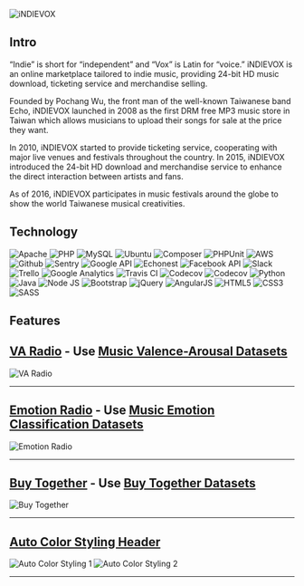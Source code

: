 ![iNDIEVOX](https://raw.githubusercontent.com/indievox-inc/iNDIEVOX-Web-Profile/master/image/logo.png)

## Intro

“Indie” is short for “independent” and “Vox” is Latin for “voice.” iNDIEVOX is an online marketplace tailored to indie music, providing 24-bit HD music download, ticketing service and merchandise selling.

Founded by Pochang Wu, the front man of the well-known Taiwanese band Echo, iNDIEVOX launched in 2008 as the first DRM free MP3 music store in Taiwan which allows musicians to upload their songs for sale at the price they want.

In 2010, iNDIEVOX started to provide ticketing service, cooperating with major live venues and festivals throughout the country. In 2015, iNDIEVOX introduced the 24-bit HD download and merchandise service to enhance the direct interaction between artists and fans.

As of 2016, iNDIEVOX participates in music festivals around the globe to show the world Taiwanese musical creativities.

## Technology

![Apache](https://raw.githubusercontent.com/indievox-inc/iNDIEVOX-Web-Profile/master/image/apache-logo.jpg)
![PHP](https://raw.githubusercontent.com/indievox-inc/iNDIEVOX-Web-Profile/master/image/php-logo.png)
![MySQL](https://raw.githubusercontent.com/indievox-inc/iNDIEVOX-Web-Profile/master/image/mysql-logo.png)
![Ubuntu](https://raw.githubusercontent.com/indievox-inc/iNDIEVOX-Web-Profile/master/image/ubuntu-logo.png?1)
![Composer](https://raw.githubusercontent.com/indievox-inc/iNDIEVOX-Web-Profile/master/image/composer-logo.jpg?1)
![PHPUnit](https://raw.githubusercontent.com/indievox-inc/iNDIEVOX-Web-Profile/master/image/phpunit-logo.jpg)
![AWS](https://raw.githubusercontent.com/indievox-inc/iNDIEVOX-Web-Profile/master/image/aws-logo.png)
![Github](https://raw.githubusercontent.com/indievox-inc/iNDIEVOX-Web-Profile/master/image/github-logo.jpg)
![Sentry](https://raw.githubusercontent.com/indievox-inc/iNDIEVOX-Web-Profile/master/image/sentry-logo.png)
![Google API](https://raw.githubusercontent.com/indievox-inc/iNDIEVOX-Web-Profile/master/image/google-api-logo.png)
![Echonest](https://raw.githubusercontent.com/indievox-inc/iNDIEVOX-Web-Profile/master/image/echonest-logo.png?2)
![Facebook API](https://raw.githubusercontent.com/indievox-inc/iNDIEVOX-Web-Profile/master/image/facebook-developers-logo.png?1)
![Slack](https://raw.githubusercontent.com/indievox-inc/iNDIEVOX-Web-Profile/master/image/slack-logo.jpg)
![Trello](https://raw.githubusercontent.com/indievox-inc/iNDIEVOX-Web-Profile/master/image/trello-logo.png)
![Google Analytics](https://raw.githubusercontent.com/indievox-inc/iNDIEVOX-Web-Profile/master/image/google-analytics-logo.png)
![Travis CI](https://raw.githubusercontent.com/indievox-inc/iNDIEVOX-Web-Profile/master/image/travis-logo.png?2)
![Codecov](https://raw.githubusercontent.com/indievox-inc/iNDIEVOX-Web-Profile/master/image/codecov-logo.png?1)
![Codecov](https://raw.githubusercontent.com/indievox-inc/iNDIEVOX-Web-Profile/master/image/codacy-logo.png)
![Python](https://raw.githubusercontent.com/indievox-inc/iNDIEVOX-Web-Profile/master/image/python-logo.png)
![Java](https://raw.githubusercontent.com/indievox-inc/iNDIEVOX-Web-Profile/master/image/Java-logo.png)
![Node JS](https://raw.githubusercontent.com/indievox-inc/iNDIEVOX-Web-Profile/master/image/nodejs-logo.png)
![Bootstrap](https://raw.githubusercontent.com/indievox-inc/iNDIEVOX-Web-Profile/master/image/bootstrap-logo.png)
![jQuery](https://raw.githubusercontent.com/indievox-inc/iNDIEVOX-Web-Profile/master/image/jquery-logo.jpg)
![AngularJS](https://raw.githubusercontent.com/indievox-inc/iNDIEVOX-Web-Profile/master/image/angularjs-logo.png)
![HTML5](https://raw.githubusercontent.com/indievox-inc/iNDIEVOX-Web-Profile/master/image/html5-logo.png)
![CSS3](https://raw.githubusercontent.com/indievox-inc/iNDIEVOX-Web-Profile/master/image/css3-logo.png)
![SASS](https://raw.githubusercontent.com/indievox-inc/iNDIEVOX-Web-Profile/master/image/sass-logo.png?1)

## Features

## [VA Radio](https://www.indievox.com/radio/va) - Use [Music Valence-Arousal Datasets](https://github.com/indievox-inc/iNDIEVOX-Dataset)

![VA Radio](https://raw.githubusercontent.com/indievox-inc/iNDIEVOX-Web-Profile/master/image/va_radio_demo.png)

---

## [Emotion Radio](https://www.indievox.com/radio/emotion/relax) - Use [Music Emotion Classification Datasets](https://github.com/indievox-inc/iNDIEVOX-Dataset)

![Emotion Radio](https://raw.githubusercontent.com/indievox-inc/iNDIEVOX-Web-Profile/master/image/emotion_radio_demo.png)

---

## [Buy Together](https://www.indievox.com/disc/10586) - Use [Buy Together Datasets](https://github.com/indievox-inc/iNDIEVOX-Dataset)

![Buy Together](https://raw.githubusercontent.com/indievox-inc/iNDIEVOX-Web-Profile/master/image/buy_together_demo.png)

---

## [Auto Color Styling Header](https://www.indievox.com)

![Auto Color Styling 1](https://raw.githubusercontent.com/indievox-inc/iNDIEVOX-Web-Profile/master/image/auto_color_styling_demo1.png)
![Auto Color Styling 2](https://raw.githubusercontent.com/indievox-inc/iNDIEVOX-Web-Profile/master/image/auto_color_styling_demo2.png)

---
